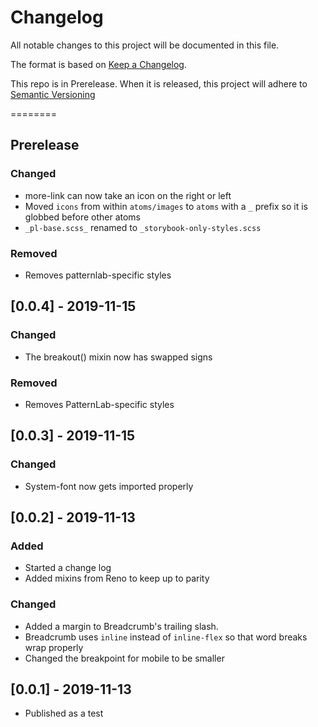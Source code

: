 # Changelog
All notable changes to this project will be documented in this file.

The format is based on [Keep a Changelog](https://keepachangelog.com/en/1.0.0/).

This repo is in Prerelease. When it is released, this project will adhere to [Semantic Versioning](https://semver.org/spec/v2.0.0.html)

========
## Prerelease
### Changed
- more-link can now take an icon on the right or left
- Moved `icons` from within `atoms/images` to `atoms` with a `_` prefix so it is globbed before other atoms
- `_pl-base.scss_` renamed to `_storybook-only-styles.scss`

### Removed
- Removes patternlab-specific styles

## [0.0.4] - 2019-11-15
### Changed
- The breakout() mixin now has swapped signs

### Removed
- Removes PatternLab-specific styles

## [0.0.3] - 2019-11-15
### Changed
- System-font now gets imported properly

## [0.0.2] - 2019-11-13
### Added
- Started a change log
- Added mixins from Reno to keep up to parity

### Changed
- Added a margin to Breadcrumb's trailing slash.
- Breadcrumb uses `inline` instead of `inline-flex` so that word breaks wrap properly
- Changed the breakpoint for mobile to be smaller

## [0.0.1] - 2019-11-13
- Published as a test
